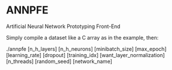 # ANNPFE
Artificial Neural Network Prototyping Front-End

Simply compile a dataset like a C array as in the example, then:
  
./annpfe [n_h_layers] [n_h_neurons] [minibatch_size] [max_epoch] [learning_rate] [dropout] [training_idx] [want_layer_normalization] [n_threads] [random_seed] [network_name]
